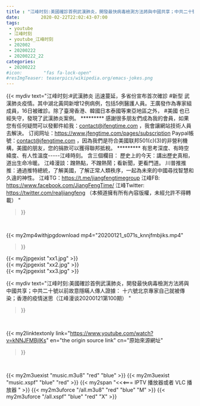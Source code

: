```yaml
---
title : "江峰时刻:美國確診首例武漢肺炎，開發最快病毒檢測方法將與中國共享；中共二十號以前故意隱瞞人傳人證據： 十六號北京專家自己就被傳染；香港的疫情迷思（江峰漫谈20200121第100期） "
date:        2020-02-22T22:02:43-07:00
tags:
 - youtube
 - 江峰时刻
 - youtube_江峰时刻
 - 202002
 - 20200222
 - 20200222_22
categories:
 - 20200222
#icon:        "fas fa-lock-open"
#resImgTeaser: teaserpics/wikipedia.org/emacs-jokes.png
---
```


{{< mydiv text="江峰时刻:#武漢肺炎 迅速蔓延，多省份宣布首次確診 #新型 武漢肺炎疫情。其中湖北黃岡新增12例病例，包括5例醫護人員。王廣發作為專家組成員，16日被確診。除了臺灣香港、韓國日本泰國等東亞地區之外， #美國 也已經失守，發現了武漢肺炎案例。     ********* 感謝很多朋友們成為我的會員，如果您有任何疑問可以發郵件給我：contact@jfengtime.com ，我會讓網站技術人員去解決。 订阅网址：https://www.jfengtime.com/pages/subscription Paypal帳號：contact@jfengtime.com ，因為我們是符合美國联邦501(c)(3)的非營利機構，美國的朋友，您的捐款可以獲得聯邦抵稅。     ********* 有思考深度、有時空緯度、有人性溫度-----江峰時刻。 含三個欄目： 歷史上的今天：講出歷史真相，道出生命冷暖。 江峰漫談：蹭熱點，不蹭熱鬧；看新聞，更看門道。 川普推推推：通過推特總統，了解美國，了解正常人類秩序，一起為未來的中國尋找智慧和久違的神性。  江峰TG：https://t.me/jiangfengtimegroup 江峰FB: https://www.facebook.com/JiangFengTime/ 江峰Twitter: https://twitter.com/realjiangfeng （本頻道擁有所有內容版權，未經允許不得轉載） "
>}}
<br>


{{< my2mp4withjpgdownload mp4="20200121_s071s_knnjfmbjiks.mp4"
>}}

{{< my2jpgexist "xx1.jpg" >}}<br>
{{< my2jpgexist "xx2.jpg" >}}<br>
{{< my2jpgexist "xx3.jpg" >}}<br>



{{< mydiv text="江峰时刻:美國確診首例武漢肺炎，開發最快病毒檢測方法將與中國共享；中共二十號以前故意隱瞞人傳人證據： 十六號北京專家自己就被傳染；香港的疫情迷思（江峰漫谈20200121第100期） "
>}}
<br>

{{< my2linktextonly link="https://www.youtube.com/watch?v=kNNJFMBjIKs"
en="the origin source link" cn="原始來源網址"
>}}


<br>

{{< my2m3uexist "music.m3u8" "red"  "blue" >}} {{< my2m3uexist "music.xspf" "blue" "red"  >}} {{< my2span "<<<=== IPTV 播放器或者 VLC 播放器 " >}} {{< my2m3uforce "/all.m3u8" "red"  "blue" "M" >}} {{< my2m3uforce "/all.xspf" "blue" "red"  "X" >}} 
